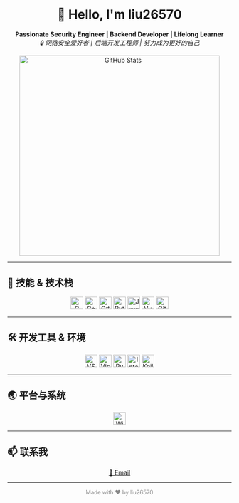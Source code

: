 

<h1 align="center">👋 Hello, I'm liu26570</h1>

<p align="center">
  <strong>Passionate Security Engineer | Backend Developer | Lifelong Learner</strong><br>
  <em>🔒 网络安全爱好者 | 后端开发工程师 | 努力成为更好的自己</em>
</p>


<p align="center">
  <a href="https://github.com/liu26570" target="_blank" rel="noopener noreferrer">
    <img src="https://github-readme-stats.vercel.app/api?username=liu26570&show_icons=true&theme=tokyonight&count_private=true" alt="GitHub Stats" width="450" />
  </a>
</p>


---

## 🚀 技能 & 技术栈

<p align="center">
  <!-- 语言 -->
  <img alt="C" src="https://img.shields.io/badge/C-A8B9CC?logo=c&logoColor=fff" height="28" />
  <img alt="C++" src="https://img.shields.io/badge/C++-00599C?logo=cplusplus&logoColor=fff" height="28" />
  <img alt="C#" src="https://img.shields.io/badge/GO-239120?logo=csharp&logoColor=fff" height="28" />
  <img alt="Python" src="https://img.shields.io/badge/Python-743ea2?logo=python&logoColor=fff" height="28" />
  <img alt="Java" src="https://img.shields.io/badge/Java-7A736E?logo=java&logoColor=fff" height="28" />
  <img alt="Vue" src="https://img.shields.io/badge/Vue-4FC08D?logo=vuedotjs&logoColor=fff" height="28" />
  <img alt="Git" src="https://img.shields.io/badge/Git-F05032?logo=git&logoColor=fff" height="28" />
</p>


---

## 🛠️ 开发工具 & 环境

<p align="center">
  <img alt="VSCode" src="https://img.shields.io/badge/VSCode-007ACC?logo=visualstudiocode&logoColor=fff" height="28" />
  <img alt="Visual Studio" src="https://img.shields.io/badge/Visual_Studio-5C2D91?logo=visualstudio&logoColor=fff" height="28" />
  <img alt="PyCharm" src="https://img.shields.io/badge/PyCharm-21D789?logo=pycharm&logoColor=fff" height="28" />
  <img alt="IntelliJ IDEA" src="https://img.shields.io/badge/IntelliJ_IDEA-AF1DF5?logo=intellijidea&logoColor=fff" height="28" />
  <img alt="Keil" src="https://img.shields.io/badge/Keil-0091BD?logo=arm&logoColor=fff" height="28" />
</p>


---

## 🌏 平台与系统

<p align="center">
  <img alt="Windows 10" src="https://img.shields.io/badge/Windows_11-0078D6?logo=windows&logoColor=fff" height="28" />
</p>


---

## 📫 联系我

<p align="center">
  <a href="mailto:liu26570@gmail.com" target="_blank" rel="noopener noreferrer">📧 Email</a>
</p>


---

<p align="center" style="font-size: 0.9em; color: #888;">
  Made with ❤️ by liu26570
</p>
